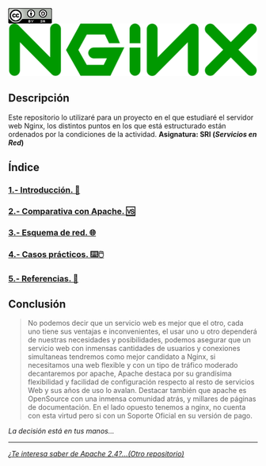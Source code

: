 <img src="./imagenes/MI-LICENCIA88x31.png" style="float: left; margin-right: 10px;" />

![logo nginx](./imagenes/NginxLogo.png)
## Descripción
Este repositorio lo utilizaré para un proyecto en el que estudiaré el servidor web Nginx, los distintos puntos en los que está estructurado están ordenados por la condiciones de la actividad. **Asignatura: SRI (*Servicios en Red*)**

## Índice
### [1.- Introducción. 🔎](documentacion/introduccion.md)
### [2.- Comparativa con Apache. 🆚](documentacion/ComparativaConApache.md)
### [3.- Esquema de red. 🌐](documentacion/EsquemaDeRed.md)
### [4.- Casos prácticos. ⌨️🖱️](documentacion/CasosPracticos.md)
### [5.- Referencias. 👀](documentacion/referencias.md)

## Conclusión
> No podemos decir que un servicio web es mejor que el otro, cada uno tiene sus ventajas e inconvenientes, el usar uno u otro dependerá de nuestras necesidades y posibilidades, podemos asegurar que un servicio web con inmensas cantidades de usuarios y conexiones simultaneas tendremos como mejor candidato a Nginx, si necesitamos una web flexible y con un tipo de tráfico moderado decantaremos por apache, Apache destaca por su grandísima flexibilidad y facilidad de configuración respecto al resto de servicios Web y sus años de uso lo avalan. 
Destacar también que apache es OpenSource con una inmensa comunidad atrás, y millares de páginas de documentación. En el lado opuesto tenemos a nginx, no cuenta con esta virtud pero si con un Soporte Oficial en su versión de pago.

*La decisión está en tus manos...*
________________________________________
*[¿Te interesa saber de Apache 2.4?...(Otro repositorio)](https://github.com/FJmonge00/HerramientasHTTP_SRI)*